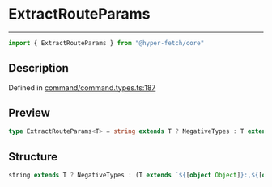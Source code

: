 

# ExtractRouteParams

<div class="api-docs__separator" data-reactroot="">

---

</div><div class="api-docs__import" data-reactroot="">

```ts
import { ExtractRouteParams } from "@hyper-fetch/core"
```

</div><div class="api-docs__section">

## Description

</div><div class="api-docs__description"><span class="api-docs__do-not-parse">



</span></div><p class="api-docs__definition">

Defined in [command/command.types.ts:187](https://github.com/BetterTyped/hyper-fetch/blob/2ce105c7/packages/core/src/command/command.types.ts#L187)

</p><div class="api-docs__section">

## Preview

</div><div class="api-docs__preview type single">

```ts
type ExtractRouteParams<T> = string extends T ? NegativeTypes : T extends `${string}:${infer  Param}/${infer  Rest}` ? { [ k in Param | keyof ExtractRouteParams<Rest> ]: ParamType } : T extends `${string}:${infer  Param}` ? { [ k in Param ]: ParamType } : NegativeTypes;
```

</div><div class="api-docs__section">

## Structure

</div><div class="api-docs__returns">

```ts
string extends T ? NegativeTypes : (T extends `${[object Object]}:,${[object Object]}/,${[object Object]}` ? [k in Param | keyof ExtractRouteParams<Rest>]: ParamType : (T extends `${[object Object]}:,${[object Object]}` ? [k in Param]: ParamType : NegativeTypes))
```

</div>